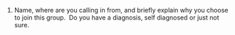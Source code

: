 1. Name, where are you calling in from, and briefly explain why you choose to join this group.  Do you have a diagnosis, self diagnosed or just not sure.  